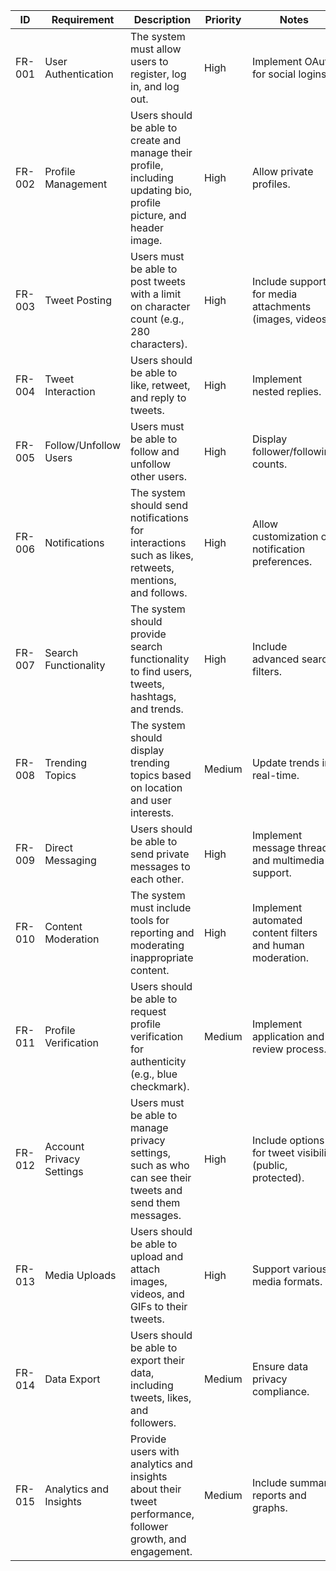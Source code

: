 | ID     | Requirement             | Description                                                                                     | Priority | Notes                                        |
|--------|-------------------------|-------------------------------------------------------------------------------------------------|----------|----------------------------------------------|
| FR-001 | User Authentication     | The system must allow users to register, log in, and log out.                                    | High     | Implement OAuth for social logins.          |
| FR-002 | Profile Management      | Users should be able to create and manage their profile, including updating bio, profile picture, and header image. | High     | Allow private profiles.                    |
| FR-003 | Tweet Posting           | Users must be able to post tweets with a limit on character count (e.g., 280 characters).         | High     | Include support for media attachments (images, videos). |
| FR-004 | Tweet Interaction       | Users should be able to like, retweet, and reply to tweets.                                      | High     | Implement nested replies.                  |
| FR-005 | Follow/Unfollow Users   | Users must be able to follow and unfollow other users.                                            | High     | Display follower/following counts.          |
| FR-006 | Notifications           | The system should send notifications for interactions such as likes, retweets, mentions, and follows. | High     | Allow customization of notification preferences. |
| FR-007 | Search Functionality    | The system should provide search functionality to find users, tweets, hashtags, and trends.       | High     | Include advanced search filters.           |
| FR-008 | Trending Topics         | The system should display trending topics based on location and user interests.                   | Medium   | Update trends in real-time.                |
| FR-009 | Direct Messaging        | Users should be able to send private messages to each other.                                      | High     | Implement message threads and multimedia support. |
| FR-010 | Content Moderation      | The system must include tools for reporting and moderating inappropriate content.                 | High     | Implement automated content filters and human moderation. |
| FR-011 | Profile Verification    | Users should be able to request profile verification for authenticity (e.g., blue checkmark).       | Medium   | Implement application and review process.  |
| FR-012 | Account Privacy Settings| Users must be able to manage privacy settings, such as who can see their tweets and send them messages. | High     | Include options for tweet visibility (public, protected). |
| FR-013 | Media Uploads           | Users should be able to upload and attach images, videos, and GIFs to their tweets.               | High     | Support various media formats.            |
| FR-014 | Data Export             | Users should be able to export their data, including tweets, likes, and followers.                 | Medium   | Ensure data privacy compliance.            |
| FR-015 | Analytics and Insights  | Provide users with analytics and insights about their tweet performance, follower growth, and engagement. | Medium   | Include summary reports and graphs.        |
